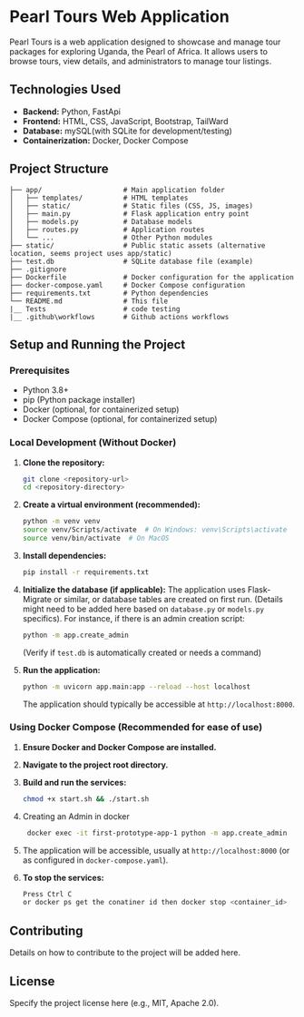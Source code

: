 # Pearl Tours Web Application

Pearl Tours is a web application designed to showcase and manage tour packages for exploring Uganda, the Pearl of Africa. It allows users to browse tours, view details, and administrators to manage tour listings.

## Technologies Used

- **Backend:** Python, FastApi
- **Frontend:** HTML, CSS, JavaScript, Bootstrap, TailWard
- **Database:** mySQL(with SQLite for development/testing)
- **Containerization:** Docker, Docker Compose

## Project Structure

```
├── app/                    # Main application folder
│   ├── templates/          # HTML templates
│   ├── static/             # Static files (CSS, JS, images)
│   ├── main.py             # Flask application entry point
│   ├── models.py           # Database models
│   ├── routes.py           # Application routes
│   └── ...                 # Other Python modules
├── static/                 # Public static assets (alternative location, seems project uses app/static)
├── test.db                 # SQLite database file (example)
├── .gitignore
├── Dockerfile              # Docker configuration for the application
├── docker-compose.yaml     # Docker Compose configuration
├── requirements.txt        # Python dependencies
└── README.md               # This file
|__ Tests                   # code testing
|__ .github\workflows       # Github actions workflows
```

## Setup and Running the Project

### Prerequisites

- Python 3.8+
- pip (Python package installer)
- Docker (optional, for containerized setup)
- Docker Compose (optional, for containerized setup)

### Local Development (Without Docker)

1.  **Clone the repository:**

    ```bash
    git clone <repository-url>
    cd <repository-directory>
    ```

2.  **Create a virtual environment (recommended):**

    ```bash
    python -m venv venv
    source venv/Scripts/activate  # On Windows: venv\Scripts\activate
    source venv/bin/activate  # On MacOS
    ```

3.  **Install dependencies:**

    ```bash
    pip install -r requirements.txt
    ```

4.  **Initialize the database (if applicable):**
    The application uses Flask-Migrate or similar, or database tables are created on first run. (Details might need to be added here based on `database.py` or `models.py` specifics).
    For instance, if there is an admin creation script:

    ```bash
    python -m app.create_admin
    ```

    (Verify if `test.db` is automatically created or needs a command)

5.  **Run the application:**
    ```bash
    python -m uvicorn app.main:app --reload --host localhost
    ```
    The application should typically be accessible at `http://localhost:8000`.

### Using Docker Compose (Recommended for ease of use)

1.  **Ensure Docker and Docker Compose are installed.**

2.  **Navigate to the project root directory.**

3.  **Build and run the services:**

    ```bash
    chmod +x start.sh && ./start.sh
    ```
4. Creating an Admin in docker
   
   ```bash
    docker exec -it first-prototype-app-1 python -m app.create_admin
    ```
6. 
    The application will be accessible, usually at `http://localhost:8000` (or as configured in `docker-compose.yaml`).

4.  **To stop the services:**
    ```bash
    Press Ctrl C
    or docker ps get the conatiner id then docker stop <container_id>
    ```

## Contributing

Details on how to contribute to the project will be added here.

## License

Specify the project license here (e.g., MIT, Apache 2.0).
